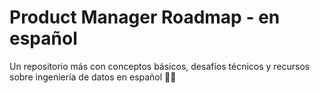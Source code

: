 # Product Manager Roadmap - en español
Un repositorio más con conceptos básicos, desafíos técnicos y recursos sobre ingeniería de datos en español 🧙✨
